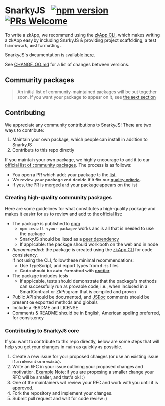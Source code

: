 # SnarkyJS &nbsp; [![npm version](https://img.shields.io/npm/v/snarkyjs.svg?style=flat)](https://www.npmjs.com/package/snarkyjs) [![PRs Welcome](https://img.shields.io/badge/PRs-welcome-brightgreen.svg)](#contributing)

To write a zkApp, we recommend using the [zkApp CLI](https://github.com/o1-labs/zkapp-cli), which makes writing a zkApp easy by including SnarkyJS & providing project scaffolding, a test framework, and formatting.

SnarkyJS's documentation is available [here](https://docs.minaprotocol.com/en/zkapps/snarkyjs-reference).

See [CHANGELOG.md](https://github.com/o1-labs/snarkyjs/blob/main/CHANGELOG.md) for a list of changes between versions.

## Community packages

> An initial list of community-maintained packages will be put together soon. If you want your package to appear on it, see [the next section](#contributing)

## Contributing

We appreciate any community contributions to SnarkyJS! There are two ways to contribute:

1. Maintain your own package, which people can install in addition to SnarkyJS
2. Contribute to this repo directly

If you maintain your own package, we highly encourage to add it to our [official list of community packages](#community-packages). The process is as follows:

- You open a PR which adds your package to the [list](#community-packages).
- We review your package and decide if it fits our [quality criteria](#creating-high-quality-community-packages).
- If yes, the PR is merged and your package appears on the list

### Creating high-quality community packages

Here are some guidelines for what constitutes a high-quality package and makes it easier for us to review and add to the official list:

- The package is published to [npm](https://www.npmjs.com/)
  - `npm install <your-package>` works and is all that is needed to use the package
  - SnarkyJS should be listed as a [peer dependency](https://docs.npmjs.com/cli/v9/configuring-npm/package-json#peerdependencies)
  - If applicable: the package should work both on the web and in node
- _Recommended_: the package is created using the [zkApp CLI](https://github.com/o1-labs/zkapp-cli) for code consistency.  
  If not using the CLI, follow these minimal recommendations:
  - Use TypeScript, and export types from `d.ts` files
  - Code should be auto-formatted with [prettier](https://prettier.io/)
- The package includes tests
  - If applicable, tests should demonstrate that the package's methods can successfully run as provable code, i.e., when included in a SmartContract or ZkProgram that is compiled and proven
- Public API should be documented, and [JSDoc](https://jsdoc.app/) comments should be present on exported methods and globals
- Include a README and LICENSE
- Comments & README should be in English, American spelling preferred, for consistency

### Contributing to SnarkyJS core

If you want to contribute to this repo directly, below are some steps that will help you get your changes in main as quickly as possible.

1. Create a new issue for your proposed changes (or use an existing issue if a relevant one exists).
2. Write an RFC in your issue outlining your proposed changes and motivation. [Example](https://github.com/o1-labs/snarkyjs/issues/233) Note: if you are proposing a smaller change your RFC will be smaller, and that's ok! :)
3. One of the maintainers will review your RFC and work with you until it is approved.
4. Fork the repository and implement your changes.
5. Submit pull request and wait for code review :)
